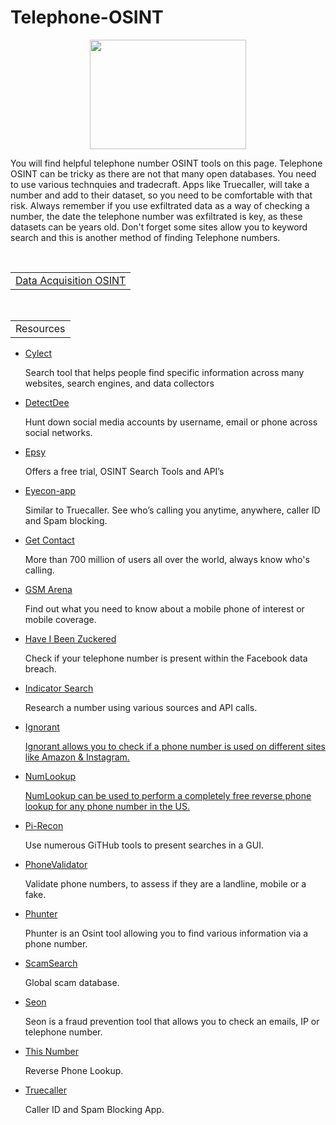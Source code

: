 # Telephone-OSINT
<p align="center">
  <img width="250" height="175" src="https://www.cqcore.uk/wp-content/uploads/2024/06/Screenshot-2024-06-13-122030.png">
<p>You will find helpful telephone number OSINT tools on this page. Telephone OSINT can be tricky as there are not that many open databases. You need to use various technquies and tradecraft. Apps like Truecaller, will take a number and add to their dataset, so you need to be comfortable with that risk. Always remember if you use exfiltrated data as a way of checking a number, the date the telephone number was exfiltrated is key, as these datasets can be years old. Don't forget some sites allow you to keyword search and this is another method of finding Telephone numbers.</nav></p>
</p>
<table>
  <tr>
     <td><a href="https://github.com/The-Osint-Toolbox/Data-Acquisition-OSINT">Data Acquisition OSINT</a></td>
  </tr>
</table>
<br/>
<table>
    <tr>
        <td>Resources</td>
    </tr>
</table>
<ul>
 <li><a href="https://cylect.io/">Cylect</a></li>
  <p>Search tool that helps people find specific information across many websites, search engines, and data collectors</p>
 <li><a href="https://github.com/piaolin/DetectDee">DetectDee</a></li>
  <p>Hunt down social media accounts by username, email or phone across social networks.</p>
 <li><a href="https://espysys.com/osint-tools-and-api/">Epsy</a></li>
  <p>Offers a free trial, OSINT Search Tools and API’s</p>
 <li><a href="https://www.eyecon-app.com/">Eyecon-app</a></li>
  <p>Similar to Truecaller. See who’s calling you anytime, anywhere, caller ID and Spam blocking.</p>
 <li><a href="https://getcontact.com/en/">Get Contact</a></li>
  <p>More than 700 million of users all over the world, always know who's calling.</p>
 <li><a href="https://www.gsmarena.com/search.php3?">GSM Arena</a></li>
  <p>Find out what you need to know about a mobile phone of interest or mobile coverage.</p>
 <li><a href="https://haveibeenzuckered.com/">Have I Been Zuckered</a></li> 
  <p>Check if your telephone number is present within the Facebook data breach.</p>
 <li><a href="https://indicatorsearch.app/">Indicator Search</a></li>  
  <p>Research a number using various sources and API calls.</p>
 <li><a href="https://github.com/megadose/ignorant">Ignorant</li>
  <p>Ignorant allows you to check if a phone number is used on different sites like Amazon & Instagram.</p>
 <li><a href="https://www.numlookup.com/">NumLookup</li>
  <p>NumLookup can be used to perform a completely free reverse phone lookup for any phone number in the US.</p>
 <li><a href="https://pi-recon.streamlit.app/">Pi-Recon</a></li>
  <p>Use numerous GiTHub tools to present searches in a GUI.</p>
 <li><a href="https://www.phonevalidator.com/">PhoneValidator</a></li> 
  <p>Validate phone numbers, to assess if they are a landline, mobile or a fake.</p>
 <li><a href="https://github.com/N0rz3/Phunter">Phunter</a></li>
  <p>Phunter is an Osint tool allowing you to find various information via a phone number.</p>
 <li><a href="https://scamsearch.io/">ScamSearch</a></li>
   <p>Global scam database.</p>
 <li><a href="https://seon.io/">Seon</a></li>
  <p>Seon is a fraud prevention tool that allows you to check an emails, IP or telephone number.</p>
 <li><a href="https://www.thisnumber.com/">This Number</a></li>
   <p>Reverse Phone Lookup.</p>
  <li><a href="https://www.truecaller.com/">Truecaller</a></li> 
   <p>Caller ID and Spam Blocking App.</p> 
 </ul>
